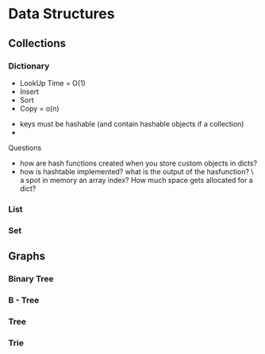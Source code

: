 # Data Structures

## Collections

### Dictionary

- LookUp Time = O(1)
- Insert
- Sort
- Copy = o(n)

* keys must be hashable (and contain hashable objects if a collection)
*

Questions
- how are hash functions created when you store custom objects in dicts?
- how is hashtable implemented? what is the output of the hasfunction?
\ a spot in memory an array index? How much space gets allocated for a dict?


### List

### Set

## Graphs

### Binary Tree

### B - Tree

### Tree

### Trie



